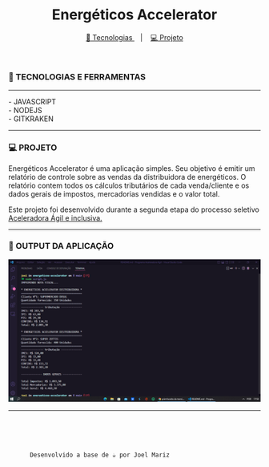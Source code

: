 <h1 align="center">Energéticos Accelerator</h1>

<p align="center">
<a href="#tecnologias">
<g-emoji class="g-emoji" alias="rocket" fallback-src="https://github.githubassets.com/images/icons/emoji/unicode/1f680.png">🚀</g-emoji>
Tecnologias
</a>
&nbsp;&nbsp;&nbsp;|&nbsp;&nbsp;&nbsp;
<a href="#projeto">
<g-emoji class="g-emoji" alias="computer" fallback-src="https://github.githubassets.com/images/icons/emoji/unicode/1f4bb.png">💻</g-emoji>
Projeto
</a>
</p> <br>

### 🚀 TECNOLOGIAS E FERRAMENTAS

<hr>
- JAVASCRIPT<br>
- NODEJS<br>
- GITKRAKEN
<hr>

### 💻 PROJETO

Energéticos Accelerator é uma aplicação simples. Seu objetivo é emitir um relatório de controle sobre as vendas da distribuidora de energéticos. O relatório contem todos os cálculos tributários de cada venda/cliente e os dados gerais de impostos, mercadorias vendidas e o valor total.

Este projeto foi desenvolvido durante a segunda etapa do processo seletivo <a href="https://www.thoughtworks.com/pt-br/about-us/diversity-and-inclusion/aceleradora">Aceleradora Ágil e inclusiva.</a><hr>

### 🔖 OUTPUT DA APLICAÇÃO

<img src="https://github.com/Joel-Mariz/energeticos-accelerator/blob/main/output_projeto/output.PNG" alt="imagem de saida no terminal integrado do VScode">

<hr><br>
<br><br>

          Desenvolvido a base de ☕ por Joel Mariz
